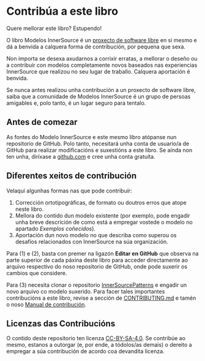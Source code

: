 # Contribúa a este libro

Quere mellorar este libro? Estupendo! 

O libro Modelos InnerSource é un [proxecto de software libre](https://github.com/InnerSourceCommons/InnerSourcePatterns) en si mesmo e dá a benvida a calquera forma de contribución, por pequena que sexa. 

Non importa se desexa axudarnos a corrixir erratas, a mellorar o deseño ou a contribuír con modelos completamente novos baseados nas experiencias InnerSource que realizou no seu lugar de traballo. Calquera aportación é benvida. 

Se nunca antes realizou unha contribución a un proxecto de software libre, saiba que a comunidade de Modelos InnerSource é un grupo de persoas amigables e, polo tanto, é un lugar seguro para tentalo. 

## Antes de comezar

As fontes do Modelo InnerSource e este mesmo libro atópanse nun repositorio de GitHub. Polo tanto, necesitará unha conta de usuario/a de GitHub para realizar modificacións e suxestións a este libro. Se aínda non ten unha, diríxase a [github.com](https://github.com/) e cree unha conta gratuíta.

## Diferentes xeitos de contribución

Velaquí algunhas formas nas que pode contribuír: 

1. Corrección ortotipográficas, de formato ou doutros erros que atope neste libro.
2. Mellora do contido dun modelo existente (por exemplo, pode engadir unha breve descrición de como está a empregar vostede o modelo no apartado *Exemplos coñecidos*). 
3. Aportación dun novo modelo no que describa como superou os desafíos relacionados con InnerSource na súa organización.

Para (1) e (2), basta con premer na ligazón **Editar en GitHub** que observa na parte superior de cada páxina deste libro para acceder directamente ao arquivo respectivo do noso repositorio de GitHub, onde pode suxerir os cambios que considere. 

Para (3) necesita clonar o repositorio [InnerSourcePatterns](https://github.com/InnerSourceCommons/InnerSourcePatterns) e engadir un novo arquivo co modelo suxerido. Para facer tales importantes contribucións a este libro, revise a sección de [CONTRIBUTING.md](https://github.com/InnerSourceCommons/InnerSourcePatterns/blob/main/CONTRIBUTING.md) e tamén o noso [Manual de contribución](https://github.com/InnerSourceCommons/InnerSourcePatterns/blob/main/meta/contributor-handbook.md). 

## Licenzas das Contribucións

O contido deste repositorio ten licenza [CC-BY-SA-4.0](https://github.com/InnerSourceCommons/InnerSourcePatterns/blob/main/LICENSE.txt). Se contribúe ao mesmo, estanos a outorgar (e, por ende, a tódolos/as demais) o dereito a empregar a súa contribución de acordo coa devandita licenza. 
